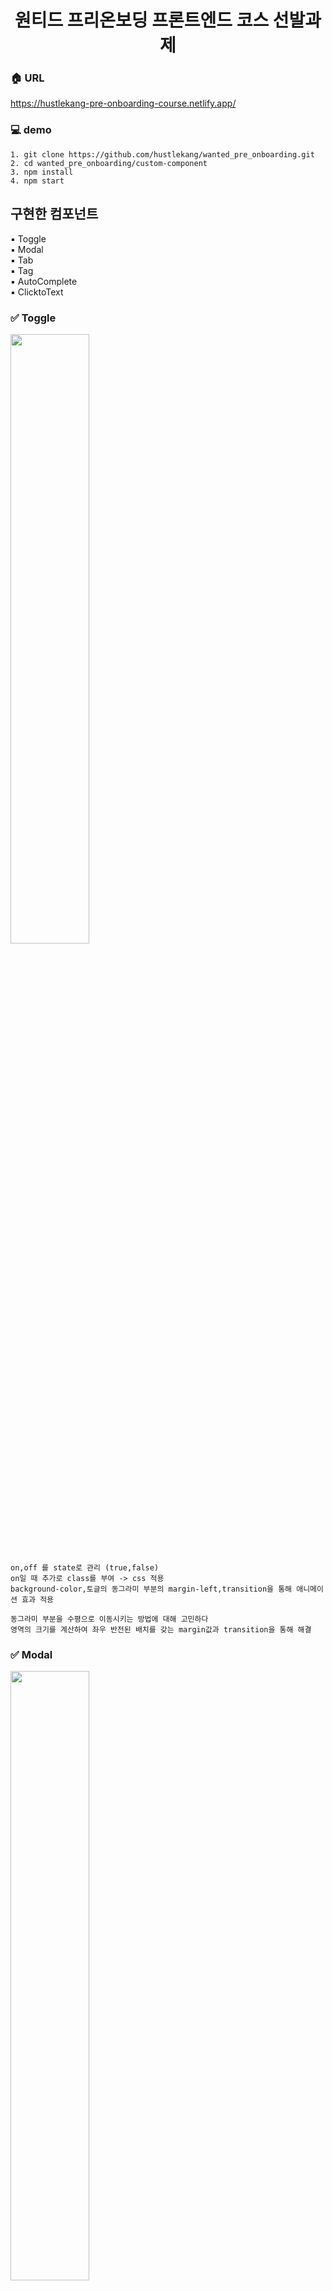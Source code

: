 <h1 align= "center">원티드 프리온보딩 프론트엔드 코스 선발과제</h1>


### :house: URL
https://hustlekang-pre-onboarding-course.netlify.app/

### :computer: demo
~~~
1. git clone https://github.com/hustlekang/wanted_pre_onboarding.git
2. cd wanted_pre_onboarding/custom-component
3. npm install
4. npm start
~~~

## 구현한 컴포넌트

:black_small_square:  Toggle\
:black_small_square: Modal\
:black_small_square: Tab\
:black_small_square: Tag\
:black_small_square: AutoComplete\
:black_small_square: ClicktoText

### :white_check_mark: Toggle
<img width="50%" src="https://user-images.githubusercontent.com/68550254/153746181-31da3799-bcd9-449b-b21d-6e64c78d8f6c.gif"/>

~~~
on,off 를 state로 관리 (true,false)
on일 때 추가로 class를 부여 -> css 적용
background-color,토글의 동그라미 부분의 margin-left,transition을 통해 애니메이션 효과 적용
~~~
~~~
동그라미 부분을 수평으로 이동시키는 방법에 대해 고민하다
영역의 크기를 계산하여 좌우 반전된 배치를 갖는 margin값과 transition을 통해 해결
~~~

### :white_check_mark: Modal
<img width="50%" src="https://user-images.githubusercontent.com/68550254/153746269-e3e864a6-9363-4b1b-8b24-5bd16a3038c0.gif"/>

~~~
modal의 화면 표시 유무를 위한 값을 state로 관리
translate,z-index를 통해 modal을 화면의 정중앙 맨 앞에 배치
alpha=.3인 화면 전체를 덮는 영역을 modal이 보일 때 같이 보이게 설정  
~~~

### :white_check_mark: Tab
<img width="50%" src="https://user-images.githubusercontent.com/68550254/153746308-b37a698c-8ed9-4974-8ed2-661cb86b1007.gif"/>

~~~
props로 탭에 표시할 항목이 담긴 tabItem배열을 전달받음
탭을 누르면 해당 탭의 id를 show변수로 설정
show값과 같은 id를 갖는 항목만 화면에 표시됨
~~~
~~~
Tab 컴포넌트를 통해 App.js에 모든 컴포넌트를 표시
~~~

### :white_check_mark: Tag
<img width="50%" src="https://user-images.githubusercontent.com/68550254/153746300-a05fe5cc-b663-4c99-b6b1-55c66570f3ca.gif"/>

~~~
미리 설정한 tag를 배열에 담아 state로 관리
배열 내장함수 map()으로 각각의 tag를 요소로 만듬 
Enter키가 눌리면 사용자의 입력을 기존 state에 추가
(x)클릭 시 배열 내장함수 filter()를 통해 현재 선택된 태그를 제외한 결과를 state에 반영 
~~~
~~~
컴포넌트를 최대한 나누기 위해
각각의 태그와, 태그를 삭제하는 (x)영역 2가지를 따로 컴포넌트로 분리
~~~

### :white_check_mark: AutoComplete
<img width="50%" src="https://user-images.githubusercontent.com/68550254/153746312-ff2d994e-048a-4d95-a500-9d4aae385fd2.gif"/>

~~~
최근 검색목록을 배열로 만들어 state로 관리
<option>의 value로 최근 검색목록을 mapping
위 <option>들을 자식으로 갖는 <datalist>를 <input>과 연결
Enter키가 눌리면 사용자의 입력을 state에 추가
~~~
~~~
같은 검색어를 입력해도 추천어에 동일한 이름으로 항목이 추가되는 문제 발생
현재 검색어가 최근검색목록 배열에 없을 때에만 추가하도록 코드 수정
~~~
### :white_check_mark: ClicktoText
<img width="50%" src="https://user-images.githubusercontent.com/68550254/153746314-2187ab33-9bca-4073-8f01-ad2cc051c5e4.gif"/>

~~~
이름과 나이를 state로 관리하는 Controlled Component 
<input>에서 onBlur 이벤트 발생 시, handleBlur 함수 실행 
<input>의 id와 일치하는 state를 업데이트 
~~~

